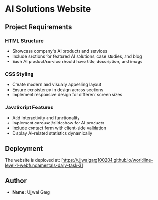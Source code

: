 # AI Solutions Website

## Project Requirements

### HTML Structure

- Showcase company's AI products and services
- Include sections for featured AI solutions, case studies, and blog
- Each AI product/service should have title, description, and image

### CSS Styling

- Create modern and visually appealing layout
- Ensure consistency in design across sections
- Implement responsive design for different screen sizes

### JavaScript Features

- Add interactivity and functionality
- Implement carousel/slideshow for AI products
- Include contact form with client-side validation
- Display AI-related statistics dynamically

## Deployment

The website is deployed at: [https://ujjwalgarg100204.github.io/worldline-level-1-webfundamentals-daily-task-3]

## Author

- **Name:** Ujjwal Garg
